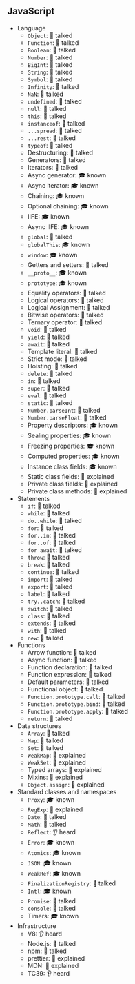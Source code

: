 ## JavaScript

- Language
  - `Object`: 📢 talked
  - `Function`: 📢 talked
  - `Boolean`: 📢 talked
  - `Number`: 📢 talked
  - `BigInt`: 📢 talked
  - `String`: 📢 talked
  - `Symbol`: 📢 talked
  - `Infinity`: 📢 talked
  - `NaN`: 📢 talked
  - `undefined`: 📢 talked
  - `null`: 📢 talked
  - `this`: 📢 talked
  - `instanceof`: 📢 talked
  - `...spread`: 📢 talked
  - `...rest`: 📢 talked
  - `typeof`: 📢 talked
  - Destructuring: 📢 talked
  - Generators: 📢 talked
  - Iterators: 📢 talked
  - Async generator: 🎓 known
  - Async iterator: 🎓 known
  - Chaining: 🎓 known
  - Optional chaining: 🎓 known
  - IIFE: 🎓 known
  - Async IIFE: 🎓 known
  - `global`: 📢 talked
  - `globalThis`: 🎓 known
  - `window`: 🎓 known
  - Getters and setters: 📢 talked
  - `__proto__`: 🎓 known
  - `prototype`: 🎓 known
  - Equality operators: 📢 talked
  - Logical operators: 📢 talked
  - Logical Assignment: 📢 talked
  - Bitwise operators: 📢 talked
  - Ternary operator: 📢 talked
  - `void`: 📢 talked
  - `yield`: 📢 talked
  - `await`: 📢 talked
  - Template literal: 📢 talked
  - Strict mode: 📢 talked
  - Hoisting: 📢 talked
  - `delete`: 📢 talked
  - `in`: 📢 talked
  - `super`: 📢 talked
  - `eval`: 📢 talked
  - `static`: 📢 talked
  - `Number.parseInt`: 📢 talked
  - `Number.parseFloat`: 📢 talked
  - Property descriptors: 🎓 known
  - Sealing properties: 🎓 known
  - Freezing properties: 🎓 known
  - Computed properties: 🎓 known
  - Instance class fields: 🎓 known
  - Static class fields: 🙋 explained
  - Private class fields: 🙋 explained
  - Private class methods: 🙋 explained
- Statements
  - `if`: 📢 talked
  - `while`: 📢 talked
  - `do..while`: 📢 talked
  - `for`: 📢 talked
  - `for..in`: 📢 talked
  - `for..of`: 📢 talked
  - `for await`: 📢 talked
  - `throw`: 📢 talked
  - `break`: 📢 talked
  - `continue`: 📢 talked
  - `import`: 📢 talked
  - `export`: 📢 talked
  - `label`: 📢 talked
  - `try..catch`: 📢 talked
  - `switch`: 📢 talked
  - `class`: 📢 talked
  - `extends`: 📢 talked
  - `with`: 📢 talked
  - `new`: 📢 talked
- Functions
  - Arrow function: 📢 talked
  - Async function: 📢 talked
  - Function declaration: 📢 talked
  - Function expression: 📢 talked
  - Default parameters: 📢 talked
  - Functional object: 📢 talked
  - `Function.prototype.call`: 📢 talked
  - `Function.prototype.bind`: 📢 talked
  - `Function.prototype.apply`: 📢 talked
  - `return`: 📢 talked
- Data structures
  - `Array`: 📢 talked
  - `Map`: 📢 talked
  - `Set`: 📢 talked
  - `WeakMap`: 🙋 explained
  - `WeakSet`: 🙋 explained
  - Typed arrays: 🙋 explained
  - Mixins: 🙋 explained
  - `Object.assign`: 🙋 explained
- Standard classes and namespaces
  - `Proxy`: 🎓 known
  - `RegExp`: 🙋 explained
  - `Date`: 📢 talked
  - `Math`: 📢 talked
  - `Reflect`: 👂 heard
  - `Error`: 🎓 known
  - `Atomics`: 🎓 known
  - `JSON`: 🎓 known
  - `WeakRef`: 🎓 known
  - `FinalizationRegistry`: 📢 talked
  - `Intl`: 🎓 known
  - `Promise`: 📢 talked
  - `console`: 📢 talked
  - Timers: 🎓 known
- Infrastructure
  - V8: 👂 heard
  - Node.js: 📢 talked
  - npm: 📢 talked
  - prettier: 🙋 explained
  - MDN: 🙋 explained
  - TC39: 👂 heard
